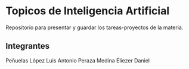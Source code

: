 # Topicos de Inteligencia Artificial

Repositorio para presentar y guardar los tareas-proyectos de la materia.

## Integrantes
Peñuelas López Luis Antonio
Peraza Medina Eliezer Daniel

